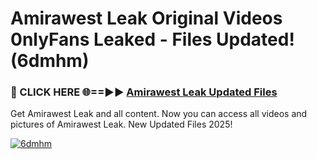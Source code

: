 # Amirawest Leak Original Videos 0nlyFans Leaked - Files Updated! (6dmhm)

<h3>🔴 CLICK HERE 🌐==►► <a href="https://tinyurl.com/ehrbuxhb" rel="nofollow">Amirawest Leak Updated Files</a></h3>

Get Amirawest Leak and all content. Now you can access all videos and pictures of Amirawest Leak. New Updated Files 2025!

[![6dmhm](https://i.imgur.com/lVYEuWS.gif)](https://tinyurl.com/ehrbuxhb)
